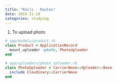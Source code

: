 ```yaml
---
title: "Rails - Routes"
date: 2019-11-18
categories: studying
---
```



1. To upload photo 


```ruby
# app/models/product.rb
class Product < ApplicationRecord
  mount_uploader :photo, PhotoUploader
end
```

```ruby
# app/uploaders/photo_uploader.rb
class PhotoUploader < CarrierWave::Uploader::Base
  include Cloudinary::CarrierWave
end
```
